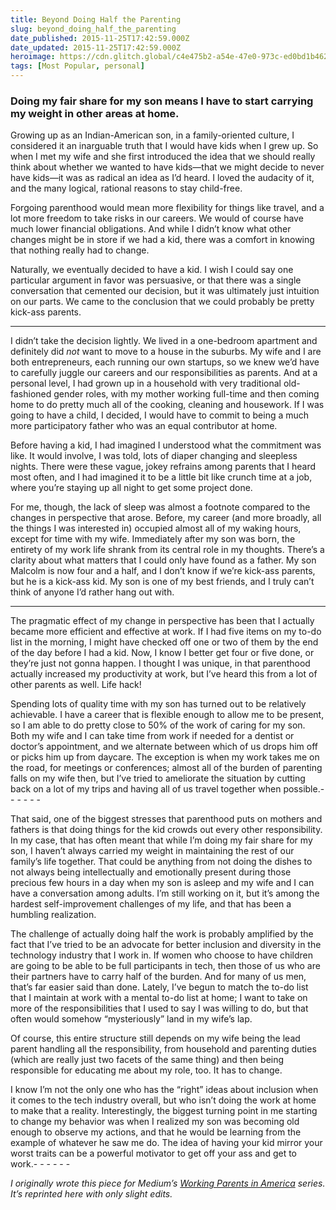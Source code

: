 ```yaml
---
title: Beyond Doing Half the Parenting
slug: beyond_doing_half_the_parenting
date_published: 2015-11-25T17:42:59.000Z
date_updated: 2015-11-25T17:42:59.000Z
heroimage: https://cdn.glitch.global/c4e475b2-a54e-47e0-973c-ed0bd1b46262/malcolm-on-drums.jpg?v=1669958367128
tags: [Most Popular, personal]
---
```


### Doing my fair share for my son means I have to start carrying my weight in other areas at home.

Growing up as an Indian-American son, in a family-oriented culture, I considered it an inarguable truth that I would have kids when I grew up. So when I met my wife and she first introduced the idea that we should really think about whether we wanted to have kids—that we might decide to never have kids—it was as radical an idea as I’d heard. I loved the audacity of it, and the many logical, rational reasons to stay child-free.

Forgoing parenthood would mean more flexibility for things like travel, and a lot more freedom to take risks in our careers. We would of course have much lower financial obligations. And while I didn’t know what other changes might be in store if we had a kid, there was a comfort in knowing that nothing really had to change.

Naturally, we eventually decided to have a kid. I wish I could say one particular argument in favor was persuasive, or that there was a single conversation that cemented our decision, but it was ultimately just intuition on our parts. We came to the conclusion that we could probably be pretty kick-ass parents.

---

I didn’t take the decision lightly. We lived in a one-bedroom apartment and definitely did *not* want to move to a house in the suburbs. My wife and I are both entrepreneurs, each running our own startups, so we knew we’d have to carefully juggle our careers and our responsibilities as parents. And at a personal level, I had grown up in a household with very traditional old-fashioned gender roles, with my mother working full-time and then coming home to do pretty much all of the cooking, cleaning and housework. If I was going to have a child, I decided, I would have to commit to being a much more participatory father who was an equal contributor at home.

Before having a kid, I had imagined I understood what the commitment was like. It would involve, I was told, lots of diaper changing and sleepless nights. There were these vague, jokey refrains among parents that I heard most often, and I had imagined it to be a little bit like crunch time at a job, where you’re staying up all night to get some project done.

For me, though, the lack of sleep was almost a footnote compared to the changes in perspective that arose. Before, my career (and more broadly, all the things I was interested in) occupied almost all of my waking hours, except for time with my wife. Immediately after my son was born, the entirety of my work life shrank from its central role in my thoughts. There’s a clarity about what matters that I could only have found as a father. My son Malcolm is now four and a half, and I don’t know if we’re kick-ass parents, but he is a kick-ass kid. My son is one of my best friends, and I truly can’t think of anyone I’d rather hang out with.

---

The pragmatic effect of my change in perspective has been that I actually became more efficient and effective at work. If I had five items on my to-do list in the morning, I might have checked off one or two of them by the end of the day before I had a kid. Now, I know I better get four or five done, or they’re just not gonna happen. I thought I was unique, in that parenthood actually increased my productivity at work, but I’ve heard this from a lot of other parents as well. Life hack!

Spending lots of quality time with my son has turned out to be relatively achievable. I have a career that is flexible enough to allow me to be present, so I am able to do pretty close to 50% of the work of caring for my son. Both my wife and I can take time from work if needed for a dentist or doctor’s appointment, and we alternate between which of us drops him off or picks him up from daycare. The exception is when my work takes me on the road, for meetings or conferences; almost all of the burden of parenting falls on my wife then, but I’ve tried to ameliorate the situation by cutting back on a lot of my trips and having all of us travel together when possible.- - - - - -

That said, one of the biggest stresses that parenthood puts on mothers and fathers is that doing things for the kid crowds out every other responsibility. In my case, that has often meant that while I’m doing my fair share for my son, I haven’t always carried my weight in maintaining the rest of our family’s life together. That could be anything from not doing the dishes to not always being intellectually and emotionally present during those precious few hours in a day when my son is asleep and my wife and I can have a conversation among adults. I’m still working on it, but it’s among the hardest self-improvement challenges of my life, and that has been a humbling realization.

The challenge of actually doing half the work is probably amplified by the fact that I’ve tried to be an advocate for better inclusion and diversity in the technology industry that I work in. If women who choose to have children are going to be able to be full participants in tech, then those of us who are their partners have to carry half of the burden. And for many of us men, that’s far easier said than done. Lately, I’ve begun to match the to-do list that I maintain at work with a mental to-do list at home; I want to take on more of the responsibilities that I used to say I was willing to do, but that often would somehow “mysteriously” land in my wife’s lap.

Of course, this entire structure still depends on my wife being the lead parent handling all the responsibility, from household and parenting duties (which are really just two facets of the same thing) and then being responsible for educating me about my role, too. It has to change.

I know I’m not the only one who has the “right” ideas about inclusion when it comes to the tech industry overall, but who isn’t doing the work at home to make that a reality. Interestingly, the biggest turning point in me starting to change my behavior was when I realized my son was becoming old enough to observe my actions, and that he would be learning from the example of whatever he saw me do. The idea of having your kid mirror your worst traits can be a powerful motivator to get off your ass and get to work.- - - - - -

*I originally wrote this piece for Medium’s [Working Parents in America](https://medium.com/working-parents-in-america/beyond-doing-half-the-parenting-d92996d7a106) series. It’s reprinted here with only slight edits.*
